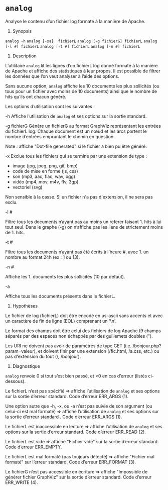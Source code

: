 `analog`
========
Analyse le contenu d’un fichier log formaté à la manière de Apache.

1. Synopsis

`analog -h`
`analog [-xa]  fichierL`
`analog [-g fichierG] fichierL`
`analog [-l #] fichierL`
`analog [-t #] fichierL`
`analog [-n #] fichierL`

1. Description

L’utilitaire `analog` lit les lignes d’un fichierL log donné formaté à la manière de Apache et affiche des statistiques à leur propos. Il est possible de filtrer les données que l’on veut analyser à l’aide des options.

Sans aucune option, `analog` affiche les 10 documents les plus sollicités (ou tous pour un fichier avec moins de 10 documents) ainsi que le nombre de hits qu’ils ont chacun généré.

Les options d’utilisation sont les suivantes :

-h
Affiche l’utilisation de `analog` et ses options sur la sortie standard.

-g fichierG
Génère un fichierG au format GraphViz représentant les entrées du fichierL log. Chaque document est un nœud et les arcs portent le nombre d’entrées empruntant le chemin en question.

Note : affiche "Dot-file generated" si le fichier a bien pu être généré.

-x
Exclue tous les fichiers qui se termine par une extension de type :

* image (jpg, jpeg, png, gif, bmp)
* code de mise en forme (js, css)
* son (mp3, aac, flac, wav, ogg)
* vidéo (mp4, mov, m4v, flv, 3gp)
* vectoriel (svg)

Non sensible à la casse. Si un fichier n'a pas d'extension, il ne sera pas exclu.

-l #

Filtre tous les documents n’ayant pas au moins un referer faisant 1. hits à lui tout seul. Dans le graphe (-g) on n’affiche pas les liens de strictement moins de 1. hits.

-t #

Filtre tous les documents n’ayant pas été écrits à l’heure #, avec 1. un nombre au format 24h (ex : 1 ou 13).

-n #

Affiche les 1. documents les plus sollicités (10 par défaut).

-a

Affiche tous les documents présents dans le fichierL.

1. Hypothèses

Le fichier de log (fichierL) doit être encodé en us-ascii sans accents et avec un caractère de fin de ligne (EOL) comprenant un '\n'.

Le format des champs doit être celui des fichiers de log Apache (9 champs séparés par des espaces non échappés par des guillemets doubles (").

Les URI ne doivent pas avoir de paramètres de type GET (i.e. /bonjour.php?param=valeur), et doivent finir par une extension (/fic.html, /a.css, etc.) ou pas d'extension du tout (/, /bonjour).

1. Diagnostique

`analog` renvoie 0 si tout s’est bien passé, et >0 en cas d’erreur (listés ci-dessous).

Le fichierL n’est pas spécifié ⇒ affiche l’utilisation de `analog` et ses options sur la sortie d’erreur standard. Code d’erreur ERR_ARGS (1).

Une option autre que -h, -x, ou -a n’est pas suivie de son argument (ou celui-ci est mal formaté) ⇒ affiche l’utilisation de `analog` et ses options sur la sortie d’erreur standard . Code d’erreur ERR_ARGS (1).

Le fichierL est inaccessible en lecture ⇒ affiche l’utilisation de `analog` et ses options sur la sortie d’erreur standard. Code d’erreur ERR_READ (2).

Le fichierL est vide ⇒ affiche "Fichier vide" sur la sortie d’erreur standard. Code d’erreur ERR_EMPTY.

Le fichierL est mal formaté (pas toujours détecté) ⇒ affiche "Fichier mal formaté" sur l’erreur standard. Code d’erreur ERR_FORMAT (3).

Le fichierG n’est pas accessible en écriture ⇒ affiche "Impossible de générer fichier GraphViz" sur la sortie d’erreur standard. Code d’erreur ERR_WRITE (4).
